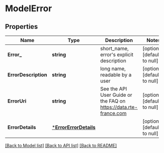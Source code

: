 # ModelError

## Properties
Name | Type | Description | Notes
------------ | ------------- | ------------- | -------------
**Error_** | **string** | short_name, error&#39;s explicit description | [optional] [default to null]
**ErrorDescription** | **string** | long name, readable by a user | [optional] [default to null]
**ErrorUri** | **string** | See the API User Guide or the FAQ on https://data.rte-france.com | [optional] [default to null]
**ErrorDetails** | [***ErrorErrorDetails**](error_error_details.md) |  | [optional] [default to null]

[[Back to Model list]](../README.md#documentation-for-models) [[Back to API list]](../README.md#documentation-for-api-endpoints) [[Back to README]](../README.md)


